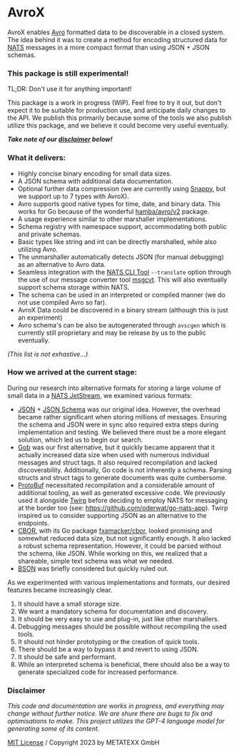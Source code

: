 # AvroX

AvroX enables [Avro](https://avro.apache.org/) formatted data to be discoverable in a closed system. The idea behind it was to create a method for encoding structured data for [NATS](https://nats.io/) messages in a more compact format than using JSON + JSON schemas.

### This package is still experimental!

TL;DR: Don't use it for anything important!

This package is a work in progress (WIP). Feel free to try it out, but don't expect it to be suitable for production use, and anticipate daily changes to the API. We publish this primarily because some of the tools we also publish utilize this package, and we believe it could become very useful eventually.

***Take note of our [disclaimer](#disclaimer) below!***

### What it delivers:

* Highly concise binary encoding for small data sizes.
* A JSON schema with additional data documentation.
* Optional further data compression (we are currently using [Snappy](github.com/golang/snappy), but we support up to 7 types with AvroX).
* Avro supports good native types for time, date, and binary data. This works for Go because of the wonderful [hamba/avro/v2](github.com/hamba/avro/v2) package. 
* A usage experience similar to other marshaller implementations.
* Schema registry with namespace support, accommodating both public and private schemas.
* Basic types like string and int can be directly marshalled, while also utilizing Avro.
* The unmarshaller automatically detects JSON (for manual debugging) as an alternative to Avro data.
* Seamless integration with the [NATS CLI Tool](https://github.com/nats-io/natscli) `--translate` option through the use of our message converter tool [msgcvt](https://github.com/metatexx/msgcvt). This will also eventually support schema storage within NATS.
* The schema can be used in an interpreted or compiled manner (we do not use compiled Avro so far).
* AvroX Data could be discovered in a binary stream (although this is just an experiment)
* Avro schema's can be also be autogenerated through `avscgen` which is currently still proprietary and may be release by us to the public eventually.

_(This list is not exhastive...)_

### How we arrived at the current stage:

During our research into alternative formats for storing a large volume of small data in a [NATS JetStream](https://docs.nats.io/nats-concepts/jetstream), we examined various formats:

- [JSON](https://www.json.org/json-en.html) + [JSON Schema](https://json-schema.org/) was our original idea. However, the overhead became rather significant when storing millions of messages. Ensuring the schema and JSON were in sync also required extra steps during implementation and testing. We believed there must be a more elegant solution, which led us to begin our search.
- [Gob](https://pkg.go.dev/encoding/gob) was our first alternative, but it quickly became apparent that it actually increased data size when used with numerous individual messages and struct tags. It also required recompilation and lacked discoverability. Additionally, Go code is not inherently a schema. Parsing structs and struct tags to generate documents was quite cumbersome.
- [ProtoBuf](https://protobuf.dev/) necessitated recompilation and a considerable amount of additional tooling, as well as generated excessive code. We previously used it alongside [Twirp](https://github.com/twitchtv/twirp) before deciding to employ NATS for messaging at the border too (see: https://github.com/oderwat/go-nats-app). Twirp inspired us to consider supporting JSON as an alternative to the endpoints.
- [CBOR](https://www.rfc-editor.org/rfc/rfc8949.html), with its Go package [fxamacker/cbor](https://github.com/fxamacker/cbor), looked promising and somewhat reduced data size, but not significantly enough. It also lacked a robust schema representation. However, it could be parsed without the schema, like JSON. While working on this, we realized that a shareable, simple text schema was what we needed.
- [BSON](https://bsonspec.org/) was briefly considered but quickly ruled out.

As we experimented with various implementations and formats, our desired features became increasingly clear.

1. It should have a small storage size.
2. We want a mandatory schema for documentation and discovery.
3. It should be very easy to use and plug-in, just like other marshallers.
4. Debugging messages should be possible without recompiling the used tools.
5. It should not hinder prototyping or the creation of quick tools.
6. There should be a way to bypass it and revert to using JSON.
7. It should be safe and performant.
8. While an interpreted schema is beneficial, there should also be a way to generate specialized code for increased performance.

### Disclaimer

_This code and documentation are works in progress, and everything may change without further notice. We are shure there are bugs to fix and optimisations to make. This project utilizes the GPT-4 language model for generating some of its content._

[MIT License](LICENSE) / Copyright 2023 by METATEXX GmbH
